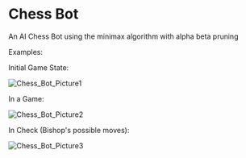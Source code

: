 # Chess Bot
An AI Chess Bot using the minimax algorithm with alpha beta pruning


Examples:

Initial Game State:

![Chess_Bot_Picture1](https://github.com/NickRatner/ChessBotThisTimeForReal/assets/64825802/fac541bf-1279-4fd1-bf69-b0598192d7e3)


In a Game:

![Chess_Bot_Picture2](https://github.com/NickRatner/ChessBotThisTimeForReal/assets/64825802/24f1ab55-6d1a-475f-b53a-8c8de07296a1)


In Check (Bishop's possible moves):

![Chess_Bot_Picture3](https://github.com/NickRatner/ChessBotThisTimeForReal/assets/64825802/027f1aab-d32a-4aea-8e9f-f9462f0a9ce7)
